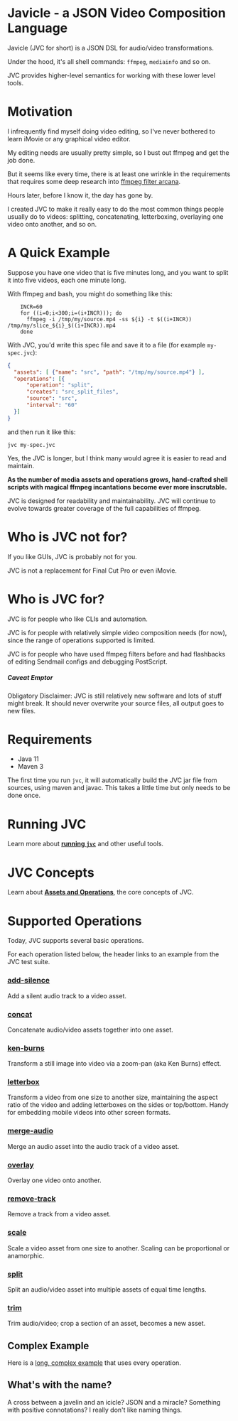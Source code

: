 # Javicle - a JSON Video Composition Language
Javicle (JVC for short) is a JSON DSL for audio/video transformations.

Under the hood, it's all shell commands: `ffmpeg`, `mediainfo` and so on.

JVC provides higher-level semantics for working with these lower level tools.

# Motivation
I infrequently find myself doing video editing, so I've never bothered to
learn iMovie or any graphical video editor.

My editing needs are usually pretty simple, so I bust out ffmpeg and get the
job done.

But it seems like every time, there is at least one wrinkle in the requirements
that requires some deep research into
[ffmpeg filter arcana](https://ffmpeg.org/ffmpeg-filters.html).

Hours later, before I know it, the day has gone by.

I created JVC to make it really easy to do the most common things people
usually do to videos: splitting, concatenating, letterboxing, overlaying
one video onto another, and so on.

# A Quick Example
Suppose you have one video that is five minutes long,
and you want to split it into five videos, each one minute long.

With ffmpeg and bash, you might do something like this:
```shell script
    INCR=60
    for ((i=0;i<300;i=(i+INCR))); do
      ffmpeg -i /tmp/my/source.mp4 -ss ${i} -t $((i+INCR)) /tmp/my/slice_${i}_$((i+INCR)).mp4
    done
```
With JVC, you'd write this spec file and save it to a file
(for example `my-spec.jvc`):
```json
{
  "assets": [ {"name": "src", "path": "/tmp/my/source.mp4"} ],
  "operations": [{
      "operation": "split",
      "creates": "src_split_files",
      "source": "src",
      "interval": "60"
  }]
}
```
and then run it like this:
```shell script
jvc my-spec.jvc
```
Yes, the JVC is longer, but I think many would agree it is easier to read
and maintain.

**As the number of media assets and operations grows, hand-crafted shell
scripts with magical ffmpeg incantations become ever more inscrutable.**

JVC is designed for readability and maintainability. JVC will continue to
evolve towards greater coverage of the full capabilities of ffmpeg.

# Who is JVC not for?
If you like GUIs, JVC is probably not for you.

JVC is not a replacement for Final Cut Pro or even iMovie.

# Who is JVC for?
JVC is for people who like CLIs and automation.

JVC is for people with relatively simple video composition needs (for now),
since the range of operations supported is limited.

JVC is for people who have used ffmpeg filters before and had flashbacks
of editing Sendmail configs and debugging PostScript.

##### Caveat Emptor
Obligatory Disclaimer: JVC is still relatively new software and lots of stuff might break.
It should never overwrite your source files, all output goes to new files.

# Requirements
 * Java 11
 * Maven 3

The first time you run `jvc`, it will automatically build the JVC jar file
from sources, using maven and javac. This takes a little time but only needs
to be done once.

# Running JVC
Learn more about **[running `jvc`](docs/running.md)** and other useful tools.

# JVC Concepts
Learn about **[Assets and Operations](docs/concepts.md)**, the core concepts
of JVC.

# Supported Operations
Today, JVC supports several basic operations.

For each operation listed below, the header links to an example from the JVC
test suite.

### [add-silence](src/test/resources/tests/test_add_silence.jvc)
Add a silent audio track to a video asset.

### [concat](src/test/resources/tests/test_concat.jvc)
Concatenate audio/video assets together into one asset.

### [ken-burns](src/test/resources/tests/test_ken_burns.jvc)
Transform a still image into video via a zoom-pan (aka Ken Burns) effect.

### [letterbox](src/test/resources/tests/test_letterbox.jvc)
Transform a video from one size to another size, maintaining the aspect ratio
of the video and adding letterboxes on the sides or top/bottom.
Handy for embedding mobile videos into other screen formats.

### [merge-audio](src/test/resources/tests/test_merge_audio.jvc)
Merge an audio asset into the audio track of a video asset.

### [overlay](src/test/resources/tests/test_overlay.jvc)
Overlay one video onto another.

### [remove-track](src/test/resources/tests/test_remove_track.jvc)
Remove a track from a video asset.

### [scale](src/test/resources/tests/test_scale.jvc)
Scale a video asset from one size to another. Scaling can be proportional
or anamorphic.

### [split](src/test/resources/tests/test_split.jvc)
Split an audio/video asset into multiple assets of equal time lengths.

### [trim](src/test/resources/tests/test_trim.jvc)
Trim audio/video; crop a section of an asset, becomes a new asset.

## Complex Example
Here is a [long, complex example](docs/complex_example.md) that uses
every operation.

## What's with the name?
A cross between a javelin and an icicle? JSON and a miracle?
Something with positive connotations?
I really don't like naming things.
